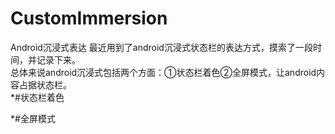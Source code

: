 # CustomImmersion
Android沉浸式表达
最近用到了android沉浸式状态栏的表达方式，摸索了一段时间，并记录下来。<br>
总体来说android沉浸式包括两个方面：①状态栏着色②全屏模式，让android内容占据状态栏。<br>
*#状态栏着色

*#全屏模式
